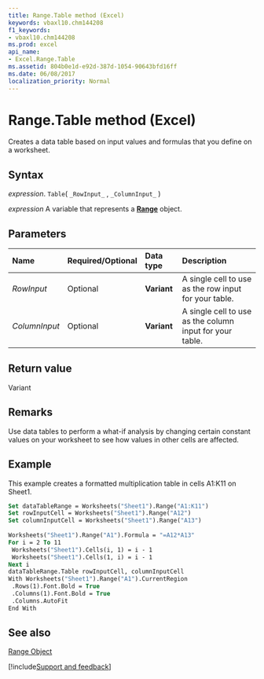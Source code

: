 ```yaml
---
title: Range.Table method (Excel)
keywords: vbaxl10.chm144208
f1_keywords:
- vbaxl10.chm144208
ms.prod: excel
api_name:
- Excel.Range.Table
ms.assetid: 804b0e1d-e92d-387d-1054-90643bfd16ff
ms.date: 06/08/2017
localization_priority: Normal
---
```



# Range.Table method (Excel)

Creates a data table based on input values and formulas that you define on a worksheet.


## Syntax

_expression_. `Table`( `_RowInput_` , `_ColumnInput_` )

_expression_ A variable that represents a **[Range](excel.range(object).md)** object.


## Parameters



|Name|Required/Optional|Data type|Description|
|:-----|:-----|:-----|:-----|
| _RowInput_|Optional| **Variant**|A single cell to use as the row input for your table.|
| _ColumnInput_|Optional| **Variant**|A single cell to use as the column input for your table.|

## Return value

Variant


## Remarks

Use data tables to perform a what-if analysis by changing certain constant values on your worksheet to see how values in other cells are affected.


## Example

This example creates a formatted multiplication table in cells A1:K11 on Sheet1.


```vb
Set dataTableRange = Worksheets("Sheet1").Range("A1:K11") 
Set rowInputCell = Worksheets("Sheet1").Range("A12") 
Set columnInputCell = Worksheets("Sheet1").Range("A13") 
 
Worksheets("Sheet1").Range("A1").Formula = "=A12*A13" 
For i = 2 To 11 
 Worksheets("Sheet1").Cells(i, 1) = i - 1 
 Worksheets("Sheet1").Cells(1, i) = i - 1 
Next i 
dataTableRange.Table rowInputCell, columnInputCell 
With Worksheets("Sheet1").Range("A1").CurrentRegion 
 .Rows(1).Font.Bold = True 
 .Columns(1).Font.Bold = True 
 .Columns.AutoFit 
End With
```


## See also


[Range Object](Excel.Range(object).md)

[!include[Support and feedback](~/includes/feedback-boilerplate.md)]
